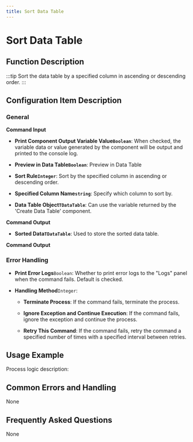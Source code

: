 ```yaml
---
title: Sort Data Table
---
```


# Sort Data Table

## Function Description

:::tip 
Sort the data table by a specified column in ascending or descending order.
:::

## Configuration Item Description

### General

**Command Input**

- **Print Component Output Variable Value`Boolean`**: When checked, the variable data or value generated by the component will be output and printed to the console log.

- **Preview in Data Table`Boolean`**: Preview in Data Table

- **Sort Rule`Integer`**: Sort by the specified column in ascending or descending order.

- **Specified Column Name`string`**: Specify which column to sort by.

- **Data Table Object`TDataTable`**: Can use the variable returned by the 'Create Data Table' component.


**Command Output**

- **Sorted Data`TDataTable`**: Used to store the sorted data table.


**Command Output**

### Error Handling

- **Print Error Logs**`Boolean`: Whether to print error logs to the "Logs" panel when the command fails. Default is checked. 

- **Handling Method**`Integer`:

    - **Terminate Process**: If the command fails, terminate the process.

    - **Ignore Exception and Continue Execution**: If the command fails, ignore the exception and continue the process.

    - **Retry This Command**: If the command fails, retry the command a specified number of times with a specified interval between retries.

## Usage Example

Process logic description:

## Common Errors and Handling

None

## Frequently Asked Questions

None

